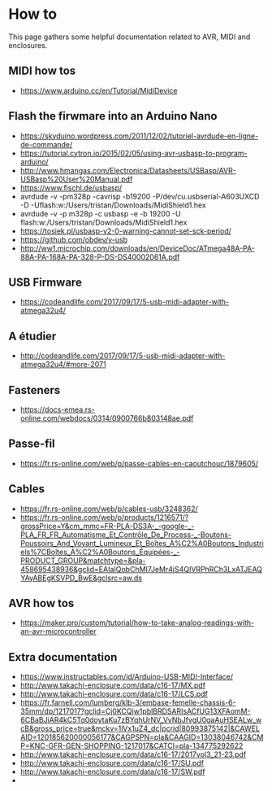 # How to

This page gathers some helpful documentation related to AVR, MIDI and enclosures.

## MIDI how tos
- https://www.arduino.cc/en/Tutorial/MidiDevice

## Flash the firwmare into an Arduino Nano
- https://skyduino.wordpress.com/2011/12/02/tutoriel-avrdude-en-ligne-de-commande/
- https://tutorial.cytron.io/2015/02/05/using-avr-usbasp-to-program-arduino/
- http://www.hmangas.com/Electronica/Datasheets/USBasp/AVR-USBasp%20User%20Manual.pdf
- https://www.fischl.de/usbasp/
- avrdude -v -pm328p -cavrisp -b19200 -P/dev/cu.usbserial-A603UXCD -D -Uflash:w:/Users/tristan/Downloads/MidiShield1.hex
- avrdude -v -p m328p -c usbasp -e -b 19200 -U flash:w:/Users/tristan/Downloads/MidiShield1.hex
- https://tosiek.pl/usbasp-v2-0-warning-cannot-set-sck-period/
- https://github.com/obdev/v-usb
- http://ww1.microchip.com/downloads/en/DeviceDoc/ATmega48A-PA-88A-PA-168A-PA-328-P-DS-DS40002061A.pdf

## USB Firmware
- https://codeandlife.com/2017/09/17/5-usb-midi-adapter-with-atmega32u4/

## A étudier
- http://codeandlife.com/2017/09/17/5-usb-midi-adapter-with-atmega32u4/#more-2071

## Fasteners
- https://docs-emea.rs-online.com/webdocs/0314/0900766b803148ae.pdf

## Passe-fil
- https://fr.rs-online.com/web/p/passe-cables-en-caoutchouc/1879605/

## Cables
- https://fr.rs-online.com/web/p/cables-usb/3248362/
- https://fr.rs-online.com/web/p/products/1216571/?grossPrice=Y&cm_mmc=FR-PLA-DS3A-_-google-_-PLA_FR_FR_Automatisme_Et_Contrôle_De_Process-_-Boutons-Poussoirs_And_Voyant_Lumineux_Et_Boîtes_À%C2%A0Boutons_Industriels%7CBoîtes_À%C2%A0Boutons_Équipées-_-PRODUCT_GROUP&matchtype=&pla-458695438936&gclid=EAIaIQobChMI7JeMr4jS4QIVRPhRCh3LxATJEAQYAyABEgKSVPD_BwE&gclsrc=aw.ds

## AVR how tos
- https://maker.pro/custom/tutorial/how-to-take-analog-readings-with-an-avr-microcontroller

## Extra documentation
- https://www.instructables.com/id/Arduino-USB-MIDI-Interface/
- http://www.takachi-enclosure.com/data/c16-17/MX.pdf
- http://www.takachi-enclosure.com/data/c16-17/LCS.pdf
- https://fr.farnell.com/lumberg/klb-3/embase-femelle-chassis-6-35mm/dp/1217017?gclid=Cj0KCQjw1pblBRDSARIsACfUG13XFAomM-6CBaBJiAR4kC5Tq0doytaKu7zBYqhUrNV_VvNbJfvgU0gaAuHSEALw_wcB&gross_price=true&mckv=1lVx1uZ4_dc|pcrid|80993875142|&CAWELAID=120185620000056177&CAGPSPN=pla&CAAGID=13038046742&CMP=KNC-GFR-GEN-SHOPPING-1217017&CATCI=pla-134775292622
- http://www.takachi-enclosure.com/data/c16-17/2017vol3_21-23.pdf
- http://www.takachi-enclosure.com/data/c16-17/SU.pdf
- http://www.takachi-enclosure.com/data/c16-17/SW.pdf
- 
